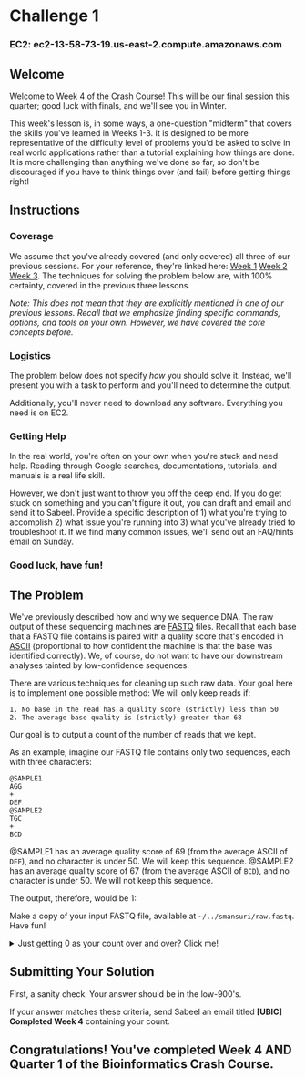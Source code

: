 # Challenge 1

### EC2: ec2-13-58-73-19.us-east-2.compute.amazonaws.com

## Welcome
Welcome to Week 4 of the Crash Course! This will be our final session this quarter; good luck with finals, and we'll see you in Winter.

This week's lesson is, in some ways, a one-question "midterm" that covers the skills you've learned in Weeks 1-3. It is designed to be more representative of the difficulty level of problems you'd be asked to solve in real world applications rather than a tutorial explaining how things are done. It is more challenging than anything we've done so far, so don't be discouraged if you have to think things over (and fail) before getting things right!

## Instructions
### Coverage
We assume that you've already covered (and only covered) all three of our previous sessions. For your reference, they're linked here: [Week 1](/1_Welcome.md) [Week 2](/3_AdvancedTerminal.md) [Week 3](/5_Biopython.md). The techniques for solving the problem below are, with 100% certainty, covered in the previous three lessons. 

*Note: This does not mean that they are explicitly mentioned in one of our previous lessons. Recall that we emphasize finding specific commands, options, and tools on your own. However, we have covered the core concepts before.*

### Logistics
The problem below does not specify *how* you should solve it. Instead, we'll present you with a task to perform and you'll need to determine the output.

Additionally, you'll never need to download any software. Everything you need is on EC2.

### Getting Help
In the real world, you're often on your own when you're stuck and need help. Reading through Google searches, documentations, tutorials, and manuals is a real life skill. 

However, we don't just want to throw you off the deep end. If you do get stuck on something and you can't figure it out, you can draft and email and send it to Sabeel. Provide a specific description of 1) what you're trying to accomplish 2) what issue you're running into 3) what you've already tried to troubleshoot it. If we find many common issues, we'll send out an FAQ/hints email on Sunday.

### Good luck, have fun!

## The Problem
We've previously described how and why we sequence DNA. The raw output of these sequencing machines are [FASTQ](https://support.illumina.com/bulletins/2016/04/fastq-files-explained.html) files. Recall that each base that a FASTQ file contains is paired with a quality score that's encoded in [ASCII](http://www.asciitable.com/) (proportional to how confident the machine is that the base was identified correctly). We, of course, do not want to have our downstream analyses tainted by low-confidence sequences. 

There are various techniques for cleaning up such raw data. Your goal here is to implement one possible method: We will only keep reads if:
```
1. No base in the read has a quality score (strictly) less than 50
2. The average base quality is (strictly) greater than 68
```

Our goal is to output a count of the number of reads that we kept.

As an example, imagine our FASTQ file contains only two sequences, each with three characters:
```
@SAMPLE1
AGG
+
DEF
@SAMPLE2
TGC
+
BCD
```

@SAMPLE1 has an average quality score of 69 (from the average ASCII of `DEF`), and no character is under 50. We will keep this sequence.
@SAMPLE2 has an average quality score of 67 (from the average ASCII of `BCD`), and no character is under 50. We will not keep this sequence.

The output, therefore, would be 1:

Make a copy of your input FASTQ file, available at `~/../smansuri/raw.fastq`. Have fun!

<details>
  <summary>Just getting 0 as your count over and over? Click me!</summary>
  
  Newline characters have an ASCII value of 10.
</details>

## Submitting Your Solution
First, a sanity check. Your answer should be in the low-900's. 

If your answer matches these criteria, send Sabeel an email titled **[UBIC] Completed Week 4** containing your count.

## Congratulations! You've completed Week 4 AND Quarter 1 of the Bioinformatics Crash Course.
